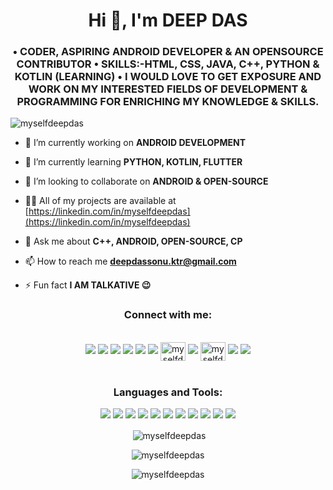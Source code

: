 <h1 align="center">Hi 👋, I'm DEEP DAS</h1>
<h3 align="center">• CODER, ASPIRING ANDROID DEVELOPER & AN OPENSOURCE CONTRIBUTOR • SKILLS:-HTML, CSS, JAVA, C++, PYTHON & KOTLIN (LEARNING) • I WOULD LOVE TO GET EXPOSURE AND WORK ON MY INTERESTED FIELDS OF DEVELOPMENT & PROGRAMMING FOR ENRICHING MY KNOWLEDGE & SKILLS.</h3>

<p align="left"> <img src="https://komarev.com/ghpvc/?username=myselfdeepdas&label=Profile%20views&color=0e75b6&style=flat" alt="myselfdeepdas" /> </p>

- 🔭 I’m currently working on **ANDROID DEVELOPMENT**

- 🌱 I’m currently learning **PYTHON, KOTLIN, FLUTTER**

- 👯 I’m looking to collaborate on **ANDROID & OPEN-SOURCE**

- 👨‍💻 All of my projects are available at [https://linkedin.com/in/myselfdeepdas](https://linkedin.com/in/myselfdeepdas)

- 💬 Ask me about **C++, ANDROID, OPEN-SOURCE, CP**

- 📫 How to reach me **deepdassonu.ktr@gmail.com**

- ⚡ Fun fact **I AM TALKATIVE 😉**

<h3 align="center">Connect with me:</h3>
<br>
<div align="center">
<a href="https://dev.to/myselfdeepdas" ><img src="https://img.shields.io/badge/dev.to-0A0A0A?style=for-the-badge&logo=devdotto&logoColor=white"></a>
<a href="https://twitter.com/myselfdeepdas" ><img src="https://img.shields.io/badge/Twitter-1DA1F2?style=for-the-badge&logo=twitter&logoColor=white"><a>
<a href="https://linkedin.com/in/myselfdeepdas" ><img src="https://img.shields.io/badge/LinkedIn-0077B5?style=for-the-badge&logo=linkedin&logoColor=white"><a>
<a href="https://facebook.com/myselfdeepdas" ><img src="https://img.shields.io/badge/Facebook-1877F2?style=for-the-badge&logo=facebook&logoColor=white"><a>
<a href="https://instagram.com/myselfdeepdas" ><img src="https://img.shields.io/badge/Instagram-E4405F?style=for-the-badge&logo=instagram&logoColor=white"><a>
<a href="https://codechef.com/user/myselfdeepdas" ><img src="https://img.shields.io/badge/-CodeChef-5B4638?style=for-the-badge&logo=CodeChef&logoColor=white"><a>
<a href="https://codeforces.com/profile/myselfdeepdas" target="blank"><img align="center" src="https://raw.githubusercontent.com/rahuldkjain/github-profile-readme-generator/master/src/images/icons/Social/codeforces.svg" alt="myselfdeepdas" height="30" width="40"  /></a>
<a href="https://hackerrank.com/myselfdeepdas" ><img src="https://img.shields.io/badge/-Hackerrank-2EC866?style=for-the-badge&logo=HackerRank&logoColor=white"><a>
<a href="https://auth.geeksforgeeks.org/user/myselfdeepdas" target="blank"><img align="center" src="https://raw.githubusercontent.com/rahuldkjain/github-profile-readme-generator/master/src/images/icons/Social/geeks-for-geeks.svg" alt="myselfdeepdas" height="30" width="40"  /></a>
<a href="https://hackerearth.com/myselfdeepdas" ><img src="https://img.shields.io/badge/HackerEarth-%232C3454.svg?&style=for-the-badge&logo=HackerEarth&logoColor=Blue"><a>
<a href="https://leetcode.com/myselfdeepdas" ><img src="https://img.shields.io/badge/-LeetCode-FFA116?style=for-the-badge&logo=LeetCode&logoColor=black"><a>



</div>
</br>
<h3 align="center">Languages and Tools:</h3>
<div align="center">
 
<img src = "https://img.shields.io/badge/Android-3DDC84?style=for-the-badge&logo=android&logoColor=white">
<img src = "https://img.shields.io/badge/C%2B%2B-00599C?style=for-the-badge&logo=c%2B%2B&logoColor=white">
<img src = "https://img.shields.io/badge/CSS3-1572B6?style=for-the-badge&logo=css3&logoColor=white">
<img src = "https://img.shields.io/badge/Dart-0175C2?style=for-the-badge&logo=dart&logoColor=white">
<img src = "https://img.shields.io/badge/firebase-ffca28?style=for-the-badge&logo=firebase&logoColor=black">
<img src = "https://img.shields.io/badge/Flutter-02569B?style=for-the-badge&logo=flutter&logoColor=white">
<img src = "https://img.shields.io/badge/HTML5-E34F26?style=for-the-badge&logo=html5&logoColor=white">
<img src = "https://img.shields.io/badge/Java-ED8B00?style=for-the-badge&logo=java&logoColor=white">
<img src = "https://img.shields.io/badge/Kotlin-0095D5?&style=for-the-badge&logo=kotlin&logoColor=white">
<img src = "https://img.shields.io/badge/Adobe%20Photoshop-31A8FF?style=for-the-badge&logo=Adobe%20Photoshop&logoColor=black">
<img src = "https://img.shields.io/badge/Python-FFD43B?style=for-the-badge&logo=python&logoColor=darkgreen">
</div>

<div align="center">

<p>
<p>&nbsp;<img align="center" src="https://github-readme-stats.vercel.app/api?username=myselfdeepdas&show_icons=true&locale=en" alt="myselfdeepdas" /></p>

<p><img align="center" src="https://github-readme-streak-stats.herokuapp.com/?user=myselfdeepdas&" alt="myselfdeepdas" /></p>

<p><img align="center" src="https://github-readme-stats.vercel.app/api/top-langs?username=myselfdeepdas&show_icons=true&locale=en&layout=compact" alt="myselfdeepdas" /></p>
  </p>
</div>
